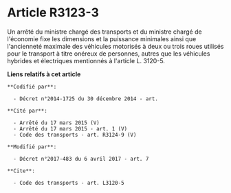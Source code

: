 # Article R3123-3

Un arrêté     du ministre chargé des transports et du ministre chargé de l'économie fixe les dimensions et la puissance
minimales ainsi que l'ancienneté maximale des véhicules motorisés à deux ou trois roues utilisés pour le transport à titre
onéreux de personnes, autres que les véhicules hybrides et électriques mentionnés à l'article L. 3120-5.

**Liens relatifs à cet article**

	**Codifié par**:

	  - Décret n°2014-1725 du 30 décembre 2014 - art.

	**Cité par**:

	  - Arrêté du 17 mars 2015 (V)
	  - Arrêté du 17 mars 2015 - art. 1 (V)
	  - Code des transports - art. R3124-9 (V)

	**Modifié par**:

	  - Décret n°2017-483 du 6 avril 2017 - art. 7

	**Cite**:

	  - Code des transports - art. L3120-5
